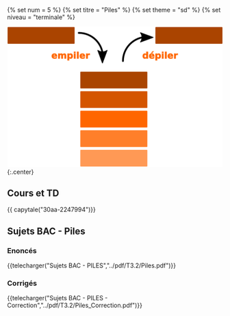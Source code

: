 {% set num = 5 %}
{% set titre = "Piles" %}
{% set theme = "sd" %}
{% set niveau = "terminale" %}


![pile](data/pile.png){:.center}

## Cours et TD

{{ capytale("30aa-2247994")}}


## Sujets BAC - Piles

### Enoncés

{{telecharger("Sujets BAC - PILES","../pdf/T3.2/Piles.pdf")}}

### Corrigés


{{telecharger("Sujets BAC - PILES - Correction","../pdf/T3.2/Piles_Correction.pdf")}}